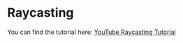 # Raycasting

You can find the tutorial here:
[YouTube Raycasting Tutorial](https://youtube.com/playlist?list=PLuVz-FGt23yLVhZhXYDxgY-lxIPJECCfA&feature=shared)
